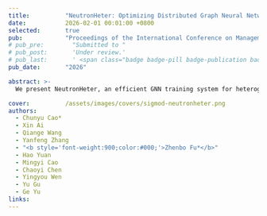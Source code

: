 ```yaml
---
title:          "NeutronHeter: Optimizing Distributed Graph Neural Network Training for Heterogeneous Clusters"
date:           2026-02-01 00:01:00 +0800
selected:       true
pub:            "Proceedings of the International Conference on Management of Data (SIGMOD)"
# pub_pre:        "Submitted to "
# pub_post:       'Under review.'
# pub_last:       ' <span class="badge badge-pill badge-publication badge-success">Spotlight</span>'
pub_date:       "2026"

abstract: >-
  We present NeutronHeter, an efficient GNN training system for heterogeneous clusters. Our system leverages two key components to achieve its performance, including a multi-level workload mapping framework that transforms the complex multi-way mapping problem into a top-down workload mapping on a tree-like resource graph, and an adaptive communication migration strategy that reduces communication overhead by migrating communication from low-bandwidth links to local computation or high-bandwidth links. 

cover:          /assets/images/covers/sigmod-neutronheter.png
authors:
  - Chunyu Cao*
  - Xin Ai
  - Qiange Wang
  - Yanfeng Zhang
  - "<b style='font-weight:900;color:#000;'>Zhenbo Fu*</b>"
  - Hao Yuan
  - Mingyi Cao
  - Chaoyi Chen
  - Yingyou Wen
  - Yu Gu
  - Ge Yu
links:
---
```





